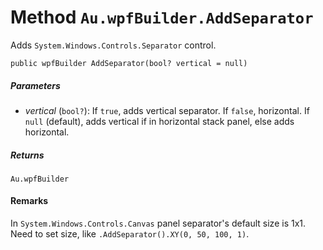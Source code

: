 # Method `Au.wpfBuilder.AddSeparator`

Adds `System.Windows.Controls.Separator` control.

```
public wpfBuilder AddSeparator(bool? vertical = null)
```

##### Parameters

- *vertical*  (`bool?`):
    If `true`, adds vertical separator. If `false`, horizontal. If `null` (default), adds vertical if in horizontal stack panel, else adds horizontal.

##### Returns

`Au.wpfBuilder`

#### Remarks

In `System.Windows.Controls.Canvas` panel separator's default size is 1x1. Need to set size, like `.AddSeparator().XY(0, 50, 100, 1)`.